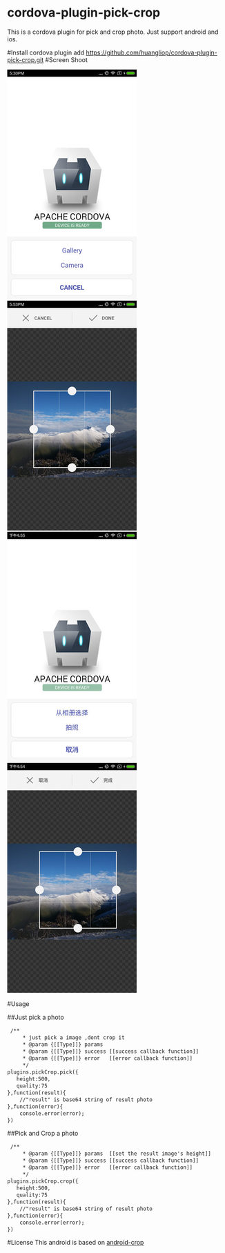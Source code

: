 # cordova-plugin-pick-crop
  This is a cordova plugin for pick and crop photo.
  Just support android and ios.
  
  
#Install
    cordova plugin add https://github.com/huangliop/cordova-plugin-pick-crop.git
#Screen Shoot

  ![android-3](./screenshot-android-3.jpg)
  ![android-4](./screenshot-android-4.jpg)
  ![android-1](./screenshot-android-1.jpg)
  ![android-2](./screenshot-android-2.jpg)

#Usage

##Just pick a photo
```
 /**
     * just pick a image ,dont crop it
     * @param {[[Type]]} params   
     * @param {[[Type]]} success [[success callback function]]
     * @param {[[Type]]} error   [[error callback function]]
     */
plugins.pickCrop.pick({
   height:500, 
   quality:75
},function(result){
    //"result" is base64 string of result photo
},function(error){
    console.error(error);
})   
```
##Pick and Crop a photo
```
 /** 
     * @param {[[Type]]} params  [[set the result image's height]]
     * @param {[[Type]]} success [[success callback function]]
     * @param {[[Type]]} error   [[error callback function]]
     */
plugins.pickCrop.crop({
   height:500,
   quality:75
},function(result){
    //"result" is base64 string of result photo
},function(error){
    console.error(error);
})   
```
#License
This android is based on [android-crop](https://github.com/jdamcd/android-crop)
